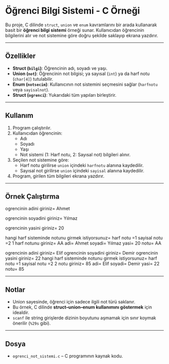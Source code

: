 # Öğrenci Bilgi Sistemi - C Örneği

Bu proje, C dilinde `struct`, `union` ve `enum` kavramlarını bir arada kullanarak basit bir **öğrenci bilgi sistemi** örneği sunar. Kullanıcıdan öğrencinin bilgilerini alır ve not sistemine göre doğru şekilde saklayıp ekrana yazdırır.

---

## Özellikler

- **Struct (`bilgi`)**: Öğrencinin adı, soyadı ve yaşı.  
- **Union (`not`)**: Öğrencinin not bilgisi; ya sayısal (`int`) ya da harf notu (`char[4]`) tutulabilir.  
- **Enum (`notsecim`)**: Kullanıcının not sistemini seçmesini sağlar (`harfnotu` veya `sayisalnot`).  
- **Struct (`ogrenci`)**: Yukarıdaki tüm yapıları birleştirir.

---

## Kullanım

1. Program çalıştırılır.
2. Kullanıcıdan öğrencinin:
   - Adı
   - Soyadı
   - Yaşı
   - Not sistemi (1: Harf notu, 2: Sayısal not) bilgileri alınır.
3. Seçilen not sistemine göre:
   - Harf notu girilirse `union` içindeki `harfnotu` alanına kaydedilir.
   - Sayısal not girilirse `union` içindeki `sayisal` alanına kaydedilir.
4. Program, girilen tüm bilgileri ekrana yazdırır.

---

## Örnek Çalıştırma

ogrencinin adini giriniz= Ahmet

ogrencinin soyadini giriniz= Yılmaz

ogrencinin yasini giriniz= 20

hangi harf sisteminde notunu girmek istiyorsunuz=
harf notu =1
sayisal notu =2
1
harf notunu giriniz= AA
adi= Ahmet
soyadi= Yılmaz
yasi= 20
notu= AA

ogrencinin adini giriniz= Elif
ogrencinin soyadini giriniz= Demir
ogrencinin yasini giriniz= 22
hangi harf sisteminde notunu girmek istiyorsunuz=
harf notu =1
sayisal notu =2
2
notu giriniz= 85
adi= Elif
soyadi= Demir
yasi= 22
notu= 85


---

## Notlar

- Union sayesinde, öğrenci için sadece ilgili not türü saklanır.  
- Bu örnek, C dilinde **struct–union–enum kullanımını göstermek** için idealdir.  
- `scanf` ile string girişlerde dizinin boyutunu aşmamak için sınır koymak önerilir (`%29s` gibi).

---

## Dosya

- `ogrenci_not_sistemi.c` – C programının kaynak kodu.

